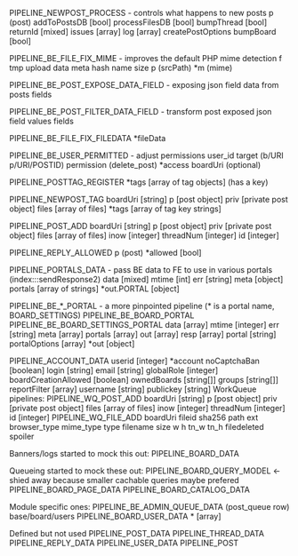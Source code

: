 PIPELINE_NEWPOST_PROCESS - controls what happens to new posts
  p (post)
  addToPostsDB [bool]
  processFilesDB [bool]
  bumpThread [bool]
  returnId [mixed]
  issues [array]
  log [array]
  createPostOptions
    bumpBoard [bool]

PIPELINE_BE_FILE_FIX_MIME - improves the default PHP mime detection
  f tmp upload data
    meta
    hash
    name
    size
  p (srcPath)
  *m (mime)

PIPELINE_BE_POST_EXPOSE_DATA_FIELD - exposing json field data from posts
  fields

PIPELINE_BE_POST_FILTER_DATA_FIELD - transform post exposed json field values
  fields

PIPELINE_BE_FILE_FIX_FILEDATA
  *fileData

PIPELINE_BE_USER_PERMITTED - adjust permissions
  user_id
  target (b/URI p/URI/POSTID)
  permission (delete_post)
  *access
  boardUri (optional)

PIPELINE_POSTTAG_REGISTER
  *tags [array of tag objects] (has a key)

PIPELINE_NEWPOST_TAG
  boardUri [string]
  p [post object]
  priv [private post object]
  files [array of files]
  *tags [array of tag key strings]

PIPELINE_POST_ADD
  boardUri [string]
  p [post object]
  priv [private post object]
  files [array of files]
  inow [integer]
  threadNum [integer]
  id [integer]

PIPELINE_REPLY_ALLOWED
  p (post)
  *allowed [bool]

PIPELINE_PORTALS_DATA - pass BE data to FE to use in various portals (index:::sendResponse2)
  data [mixed]
  mtime [int]
  err [string]
  meta [object]
  portals [array of strings]
  *out.PORTAL [object]

  PIPELINE_BE_\*_PORTAL - a more pinpointed pipeline (* is a portal name, BOARD_SETTINGS)
  PIPELINE_BE_BOARD_PORTAL
  PIPELINE_BE_BOARD_SETTINGS_PORTAL
    data [array]
    mtime [integer]
    err [string]
    meta [array]
    portals [array]
    out [array]
    resp [array]
    portal [string]
    portalOptions [array]
    *out [object]

PIPELINE_ACCOUNT_DATA
  userid [integer]
  *account
    noCaptchaBan [boolean]
    login [string]
    email [string]
    globalRole [integer]
    boardCreationAllowed [boolean]
    ownedBoards [string[]]
    groups [string[]]
    reportFilter [array]
    username [string]
    publickey [string]
WorkQueue pipelines:
PIPELINE_WQ_POST_ADD
  boardUri [string]
  p [post object]
  priv [private post object]
  files [array of files]
  inow [integer]
  threadNum [integer]
  id [integer]
PIPELINE_WQ_FILE_ADD
  boardUri
  fileid
  sha256
  path
  ext
  browser_type
  mime_type
  type
  filename
  size
  w
  h
  tn_w
  tn_h
  filedeleted
  spoiler

Banners/logs started to mock this out:
  PIPELINE_BOARD_DATA

Queueing started to mock these out:
  PIPELINE_BOARD_QUERY_MODEL <- shied away because smaller cachable queries maybe prefered
  PIPELINE_BOARD_PAGE_DATA
  PIPELINE_BOARD_CATALOG_DATA

Module specific ones:
  PIPELINE_BE_ADMIN_QUEUE_DATA (post_queue row)
  base/board/users
  PIPELINE_BOARD_USER_DATA
    * [array]

Defined but not used
  PIPELINE_POST_DATA
  PIPELINE_THREAD_DATA
  PIPELINE_REPLY_DATA
  PIPELINE_USER_DATA
  PIPELINE_POST
